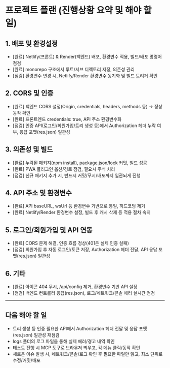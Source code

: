 # 프로젝트 플랜 (진행상황 요약 및 해야 할 일)

## 1. 배포 및 환경설정
- [완료] Netlify(프론트) & Render(백엔드) 배포, 환경변수 적용, 빌드/배포 명령어 점검
- [완료] monorepo 구조에서 루트/서브 디렉토리 지정, 의존성 관리
- [점검] 환경변수 변경 시, Netlify/Render 환경변수 동기화 및 빌드 트리거 확인

## 2. CORS 및 인증
- [완료] 백엔드 CORS 설정(Origin, credentials, headers, methods 등) → 정상 동작 확인
- [완료] 프론트엔드 credentials: true, API 주소 환경변수화
- [점검] 인증 API(로그인/회원가입/트리 생성 등)에서 Authorization 헤더 누락 여부, 응답 포맷(res.json) 일관성

## 3. 의존성 및 빌드
- [완료] 누락된 패키지(npm install), package.json/lock 커밋, 빌드 성공
- [완료] PWA 플러그인 옵션/경로 점검, 필요시 주석 처리
- [점검] 신규 패키지 추가 시, 반드시 커밋/푸시/배포까지 일관되게 진행

## 4. API 주소 및 환경변수
- [완료] API baseURL, wsUrl 등 환경변수 기반으로 통일, 하드코딩 제거
- [완료] Netlify/Render 환경변수 설정, 빌드 후 캐시 삭제 등 적용 절차 숙지

## 5. 로그인/회원가입 및 API 연동
- [완료] CORS 문제 해결, 인증 흐름 정상(401은 실제 인증 실패)
- [점검] 회원가입 후 자동 로그인/토큰 저장, Authorization 헤더 전달, API 응답 포맷(res.json) 일관성

## 6. 기타
- [완료] 아이콘 404 무시, /api/config 제거, 환경변수 기반 API 설정
- [점검] 백엔드 컨트롤러 응답(res.json), 로그/네트워크/콘솔 에러 실시간 점검

---

## 다음 해야 할 일
- 트리 생성 등 인증 필요한 API에서 Authorization 헤더 전달 및 응답 포맷(res.json) 일관성 재점검
- logs 폴더의 로그 파일을 통해 실제 에러/경고 내역 확인
- 테스트 진행 시 MCP 도구로 브라우저 띄우고, 각 메뉴 클릭/동작 확인
- 새로운 이슈 발생 시, 네트워크/콘솔/로그 확인 후 필요한 파일만 읽고, 최소 단위로 수정/커밋/배포 
